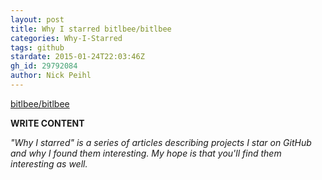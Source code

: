 ```yaml
---
layout: post
title: Why I starred bitlbee/bitlbee
categories: Why-I-Starred
tags: github
stardate: 2015-01-24T22:03:46Z
gh_id: 29792084
author: Nick Peihl
---
```


[bitlbee/bitlbee](star.repo.html_url)

**WRITE CONTENT**

*"Why I starred" is a series of articles describing projects I star on GitHub and why I found them interesting. My hope is that you'll find them interesting as well.*

